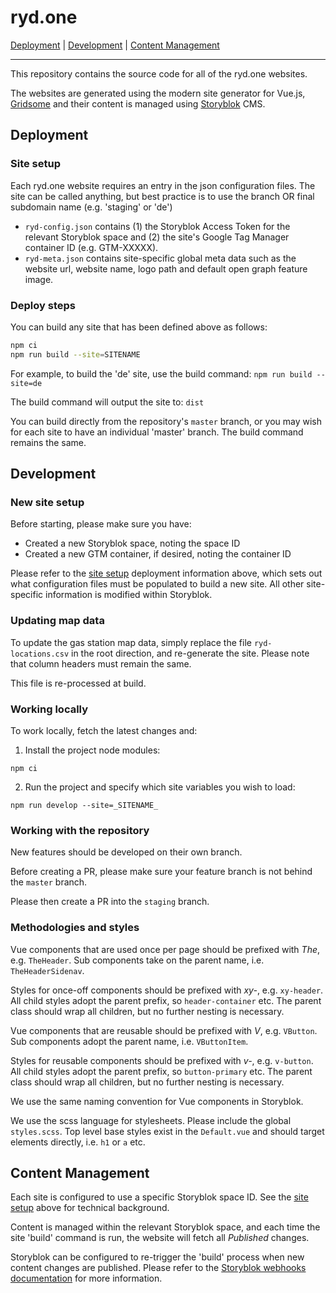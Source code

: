 # ryd.one

[Deployment](#deployment) | [Development](#development) | [Content Management](#content-management)

---

This repository contains the source code for all of the ryd.one websites.

The websites are generated using the modern site generator for Vue.js, [Gridsome](https://gridsome.org/) and their content is managed using [Storyblok](https://www.storyblok.com/) CMS.

## Deployment

### Site setup

Each ryd.one website requires an entry in the json configuration files. The site can be called anything, but best practice is to use the branch OR final subdomain name (e.g. 'staging' or 'de')

- `ryd-config.json` contains (1) the Storyblok Access Token for the relevant Storyblok space and (2) the site's Google Tag Manager container ID (e.g. GTM-XXXXX).
- `ryd-meta.json` contains site-specific global meta data such as the website url, website name, logo path and default open graph feature image.

### Deploy steps

You can build any site that has been defined above as follows:

```bash
npm ci
npm run build --site=SITENAME
```

For example, to build the 'de' site, use the build command: `npm run build --site=de`

The build command will output the site to: `dist`

You can build directly from the repository's `master` branch, or you may wish for each site to have an individual 'master' branch. The build command remains the same.

## Development

### New site setup

Before starting, please make sure you have:

- Created a new Storyblok space, noting the space ID
- Created a new GTM container, if desired, noting the container ID

Please refer to the [site setup](#site-setup) deployment information above, which sets out what configuration files must be populated to build a new site. All other site-specific information is modified within Storyblok.

### Updating map data

To update the gas station map data, simply replace the file `ryd-locations.csv` in the root direction, and re-generate the site. Please note that column headers must remain the same.

This file is re-processed at build.

### Working locally

To work locally, fetch the latest changes and:

1. Install the project node modules:

`npm ci`

2. Run the project and specify which site variables you wish to load:

`npm run develop --site=_SITENAME_`

### Working with the repository

New features should be developed on their own branch.

Before creating a PR, please make sure your feature branch is not behind the `master` branch.

Please then create a PR into the `staging` branch.

### Methodologies and styles

Vue components that are used once per page should be prefixed with _The_, e.g. `TheHeader`. Sub components take on the parent name, i.e. `TheHeaderSidenav`.

Styles for once-off components should be prefixed with _xy-_, e.g. `xy-header`. All child styles adopt the parent prefix, so `header-container` etc. The parent class should wrap all children, but no further nesting is necessary.

Vue components that are reusable should be prefixed with _V_, e.g. `VButton`. Sub components adopt the parent name, i.e. `VButtonItem`.

Styles for reusable components should be prefixed with _v-_, e.g. `v-button`. All child styles adopt the parent prefix, so `button-primary` etc. The parent class should wrap all children, but no further nesting is necessary.

We use the same naming convention for Vue components in Storyblok.

We use the scss language for stylesheets. Please include the global `styles.scss`. Top level base styles exist in the `Default.vue` and should target elements directly, i.e. `h1` or `a` etc.

## Content Management

Each site is configured to use a specific Storyblok space ID. See the [site setup](#site-setup) above for technical background.

Content is managed within the relevant Storyblok space, and each time the site 'build' command is run, the website will fetch all _Published_ changes.

Storyblok can be configured to re-trigger the 'build' process when new content changes are published. Please refer to the [Storyblok webhooks documentation](https://www.storyblok.com/docs/Guides/using-storyblok-webhooks) for more information.
